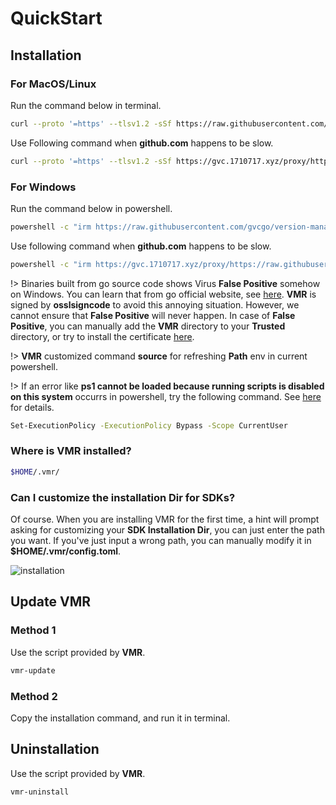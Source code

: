 # QuickStart

## Installation
### For MacOS/Linux

Run the command below in terminal.

```bash
curl --proto '=https' --tlsv1.2 -sSf https://raw.githubusercontent.com/gvcgo/version-manager/main/scripts/install.preview.sh | sh
```

Use Following command when **github.com** happens to be slow.
```bash
curl --proto '=https' --tlsv1.2 -sSf https://gvc.1710717.xyz/proxy/https://raw.githubusercontent.com/gvcgo/version-manager/main/scripts/install.preview.sh | sh
```

### For Windows

Run the command below in powershell.

```bash
powershell -c "irm https://raw.githubusercontent.com/gvcgo/version-manager/main/scripts/install.preview.ps1 | iex"
```

Use following command when **github.com** happens to be slow.

```bash
powershell -c "irm https://gvc.1710717.xyz/proxy/https://raw.githubusercontent.com/gvcgo/version-manager/main/scripts/install.preview.ps1 | iex"
```
    

!> Binaries built from go source code shows Virus **False Positive** somehow on Windows. You can learn that from go official website, see [here](https://go.dev/doc/faq#virus). **VMR** is signed by **osslsigncode** to avoid this annoying situation. However, we cannot ensure that **False Positive** will never happen. In case of **False Positive**, you can manually add the **VMR** directory to your **Trusted** directory, or try to install the certificate [here](https://github.com/gvcgo/version-manager/blob/main/scripts/vmr.pfx).

!> **VMR** customized command **source** for refreshing **Path** env in current powershell.

!> If an error like **ps1 cannot be loaded because running scripts is disabled on this system** occurrs in powershell, try the following command. See [here](https://stackoverflow.com/questions/41117421/ps1-cannot-be-loaded-because-running-scripts-is-disabled-on-this-system) for details.

```bash
Set-ExecutionPolicy -ExecutionPolicy Bypass -Scope CurrentUser
```

### Where is VMR installed?

```bash
$HOME/.vmr/
```

### Can I customize the installation Dir for SDKs?

Of course. When you are installing VMR for the first time, a hint will prompt asking for customizing your **SDK Installation Dir**, you can just enter the path you want. If you've just input a wrong path, you can manually modify it in **$HOME/.vmr/config.toml**. 

![installation](https://cdn.jsdelivr.net/gh/moqsien/img_repo@main/vmr_install_dir.png)

## Update VMR
### Method 1

Use the script provided by **VMR**.

```bash
vmr-update
```

### Method 2

Copy the installation command, and run it in terminal.

## Uninstallation

Use the script provided by **VMR**.

```bash
vmr-uninstall
```
